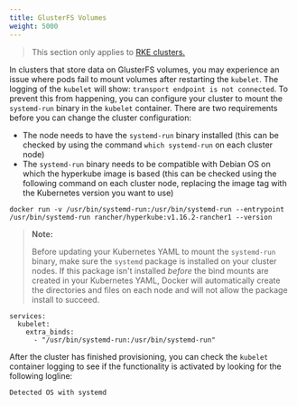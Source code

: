 ```yaml
---
title: GlusterFS Volumes
weight: 5000
---
```


> This section only applies to [RKE clusters.]({{<baseurl>}}/rancher/v2.x/en/cluster-provisioning/rke-clusters/)

In clusters that store data on GlusterFS volumes, you may experience an issue where pods fail to mount volumes after restarting the `kubelet`. The logging of the `kubelet` will show: `transport endpoint is not connected`. To prevent this from happening, you can configure your cluster to mount the `systemd-run` binary in the `kubelet` container. There are two requirements before you can change the cluster configuration:

- The node needs to have the `systemd-run` binary installed (this can be checked by using the command `which systemd-run` on each cluster node)
- The `systemd-run` binary needs to be compatible with Debian OS on which the hyperkube image is based (this can be checked using the following command on each cluster node, replacing the image tag with the Kubernetes version you want to use)

```
docker run -v /usr/bin/systemd-run:/usr/bin/systemd-run --entrypoint /usr/bin/systemd-run rancher/hyperkube:v1.16.2-rancher1 --version
```

>**Note:**
>
>Before updating your Kubernetes YAML to mount the `systemd-run` binary, make sure the `systemd` package is installed on your cluster nodes. If this package isn't installed _before_ the bind mounts are created in your Kubernetes YAML, Docker will automatically create the directories and files on each node and will not allow the package install to succeed.

```
services:
  kubelet:
    extra_binds:
      - "/usr/bin/systemd-run:/usr/bin/systemd-run"
```

After the cluster has finished provisioning, you can check the `kubelet` container logging to see if the functionality is activated by looking for the following logline:

```
Detected OS with systemd
```
